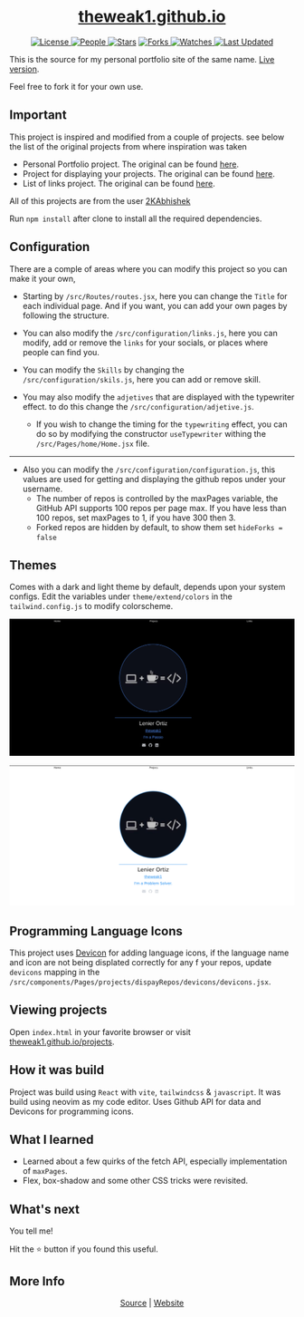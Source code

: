 <div align = "center">

<h1><a href="https://theweak1.github.io/theweak1.github.io">theweak1.github.io</a></h1>

<a href="https://github.com/theweak1/theweak1.github.io/blob/main/LICENSE">
<img alt="License" src="https://img.shields.io/github/license/theweak1/theweak1.github.io?style=flat&color=eee&label="> </a>

<a href="https://github.com/theweak1/theweak1.github.io/graphs/contributors">
<img alt="People" src="https://img.shields.io/github/contributors/theweak1/theweak1.github.io?style=flat&color=ffaaf2&label=People"> </a>

<a href="https://github.com/theweak1/theweak1.github.io/stargazers">
<img alt="Stars" src="https://img.shields.io/github/stars/theweak1/theweak1.github.io?style=flat&color=98c379&label=Stars"></a>

<a href="https://github.com/theweak1/theweak1.github.io/network/members">
<img alt="Forks" src="https://img.shields.io/github/forks/theweak1/theweak1.github.io?style=flat&color=66a8e0&label=Forks"> </a>

<a href="https://github.com/theweak1/theweak1.github.io/watchers">
<img alt="Watches" src="https://img.shields.io/github/watchers/theweak1/theweak1.github.io?style=flat&color=f5d08b&label=Watches"> </a>

<a href="https://github.com/theweak1/theweak1.github.io/pulse">
<img alt="Last Updated" src="https://img.shields.io/github/last-commit/theweak1/theweak1.github.io?style=flat&color=e06c75&label="> </a>

</div>

This is the source for my personal portfolio site of the same name.
[Live version][live_version].

Feel free to fork it for your own use.

## Important

This project is inspired and modified from a couple of projects. see below the list of the original projects from where inspiration was taken

- Personal Portfolio project. The original can be found [here](https://github.com/2KAbhishek/2kabhishek.github.io).
- Project for displaying your projects. The original can be found [here](https://github.com/2KAbhishek/projects).
- List of links project. The original can be found [here](https://github.com/2KAbhishek/links).

All of this projects are from the user [2KAbhishek](https://github.com/2KAbhishek)

Run `npm install` after clone to install all the required dependencies.

## Configuration

There are a comple of areas where you can modify this project so you can make it your own,

- Starting by `/src/Routes/routes.jsx`, here you can change the `Title` for each individual page. And if you want, you can add your own pages by following the structure.

- You can also modify the `/src/configuration/links.js`, here you can modify, add or remove the `links` for your socials, or places where people can find you.

- You can modify the `Skills` by changing the `/src/configuration/skils.js`, here you can add or remove skill.

- You may also modify the `adjetives` that are displayed with the typewriter effect. to do this change the `/src/configuration/adjetive.js`.

  - If you wish to change the timing for the `typewriting` effect, you can do so by modifying the constructor `useTypewriter` withing the `/src/Pages/home/Home.jsx` file.

---

- Also you can modify the `/src/configuration/configuration.js`, this values are used for getting and displaying the github repos under your username.
  - The number of repos is controlled by the maxPages variable, the GitHub API supports 100 repos per page max. If you have less than 100 repos, set maxPages to 1, if you have 300 then 3.
  - Forked repos are hidden by default, to show them set `hideForks = false`

## Themes

Comes with a dark and light theme by default, depends upon your system configs. Edit the variables under `theme/extend/colors` in the `tailwind.config.js` to modify colorscheme.

![dark Mode Theme](./assets/Dark_mode.png)

![light mode Theme](./assets/Light_mode.png)

## Programming Language Icons

This project uses [Devicon](https://devicon.dev) for adding language icons, if the language name and icon are not being displated correctly for any f your repos, update `devicons` mapping in the `/src/components/Pages/projects/dispayRepos/devicons/devicons.jsx`.

## Viewing projects

Open `index.html` in your favorite browser or visit [theweak1.github.io/projects](https://theweak1.github.io/projects).

## How it was build

Project was build using `React` with `vite`, `tailwindcss` & `javascript`. It was build using neovim as my code editor. Uses Github API for data and Devicons for programming icons.

## What I learned

- Learned about a few quirks of the fetch API, especially implementation of `maxPages`.
- Flex, box-shadow and some other CSS tricks were revisited.

## What's next

You tell me!

Hit the ⭐ button if you found this useful.

## More Info

<div align="center">
<a href='https://github.com/theweak1/theweak1.github.io'> Source</a> | <a href='https://theweak1.github.io'>Website</a>
</div>

[live_version]: https://theweak1.github.io
[original_project]: https://github.com/2KAbhishek/2kabhishek.github.io
